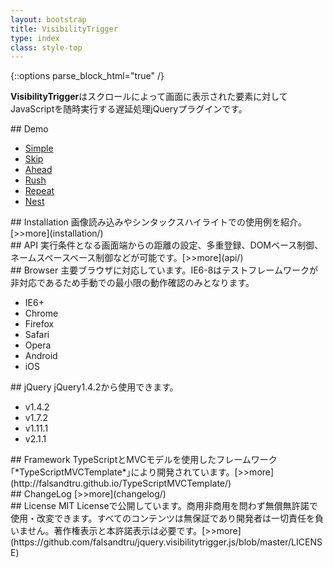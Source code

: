```yaml
---
layout: bootstrap
title: VisibilityTrigger
type: index
class: style-top
---
```


{::options parse_block_html="true" /}

**VisibilityTrigger**はスクロールによって画面に表示された要素に対してJavaScriptを随時実行する遅延処理jQueryプラグインです。

<div class="row">
<div class="col-md-4">
## Demo

* <a href="demo/simple/" target="_blank" title="シンプルな動作例">Simple</a>
* <a href="demo/skip/" target="_blank" title="スクロール途中の要素をスキップ">Skip</a>
* <a href="demo/ahead/" target="_blank" title="画面端からの距離設定">Ahead</a>
* <a href="demo/rush/" target="_blank" title="あらかじめ動作させる要素数設定">Rush</a>
* <a href="demo/repeat/" target="_blank" title="繰り返し実行">Repeat</a>
* <a href="demo/nest/" target="_blank" title="個別のスクロール領域での動作">Nest</a>

</div>

<div class="col-md-4">
## Installation
画像読み込みやシンタックスハイライトでの使用例を紹介。[>>more](installation/)
</div>

<div class="col-md-4">
## API
実行条件となる画面端からの距離の設定、多重登録、DOMベース制御、ネームスペースベース制御などが可能です。[>>more](api/)
</div>

</div>

<div class="row">
<div class="col-md-4">
## Browser
主要ブラウザに対応しています。IE6-8はテストフレームワークが非対応であるため手動での最小限の動作確認のみとなります。

* IE6+
* Chrome
* Firefox
* Safari
* Opera
* Android
* iOS
</div>

<div class="col-md-4">
## jQuery
jQuery1.4.2から使用できます。

* v1.4.2
* v1.7.2
* v1.11.1
* v2.1.1
</div>

<div class="col-md-4">
## Framework
TypeScriptとMVCモデルを使用したフレームワーク｢*TypeScriptMVCTemplate*｣により開発されています。[>>more](http://falsandtru.github.io/TypeScriptMVCTemplate/)
</div>

</div>

<div class="row">
<div class="col-md-4">
## ChangeLog
[>>more](changelog/)
</div>

<div class="col-md-4">
## License
MIT Licenseで公開しています。商用非商用を問わず無償無許諾で使用・改変できます。すべてのコンテンツは無保証であり開発者は一切責任を負いません。著作権表示と本許諾表示は必要です。[>>more](https://github.com/falsandtru/jquery.visibilitytrigger.js/blob/master/LICENSE)
</div>

</div>
